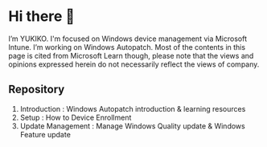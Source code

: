 # Hi there 👋
I’m YUKIKO. I'm focused on Windows device management via Microsoft Intune. I’m working on Windows Autopatch.
Most of the contents in this page is cited from Microsoft Learn though, please note that the views and opinions expressed herein do not necessarily reflect the views of company.

## Repository
1. Introduction : Windows Autopatch introduction & learning resources
2. Setup : How to Device Enrollment
3. Update Management : Manage Windows Quality update & Windows Feature update

<!---
yusummat/yusummat is a ✨ special ✨ repository because its `README.md` (this file) appears on your GitHub profile.
You can click the Preview link to take a look at your changes.
--->
